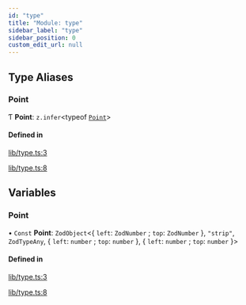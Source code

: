 ```yaml
---
id: "type"
title: "Module: type"
sidebar_label: "type"
sidebar_position: 0
custom_edit_url: null
---
```


## Type Aliases

### Point

Ƭ **Point**: `z.infer`\<typeof [`Point`](type.md#point-1)\>

#### Defined in

[lib/type.ts:3](https://github.com/rycont/stadium/blob/eca21ca/lib/type.ts#L3)

[lib/type.ts:8](https://github.com/rycont/stadium/blob/eca21ca/lib/type.ts#L8)

## Variables

### Point

• `Const` **Point**: `ZodObject`\<\{ `left`: `ZodNumber` ; `top`: `ZodNumber`  }, ``"strip"``, `ZodTypeAny`, \{ `left`: `number` ; `top`: `number`  }, \{ `left`: `number` ; `top`: `number`  }\>

#### Defined in

[lib/type.ts:3](https://github.com/rycont/stadium/blob/eca21ca/lib/type.ts#L3)

[lib/type.ts:8](https://github.com/rycont/stadium/blob/eca21ca/lib/type.ts#L8)
